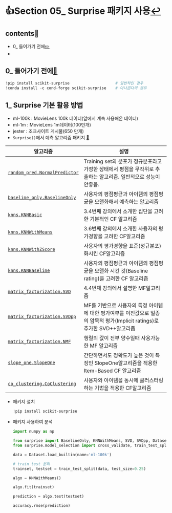 # 👍Section 05_ Surprise 패키지 사용[↩](../../)

## contents📑<a id='contents'></a>

* 0_ 들어가기 전에[✏️](#0)
* 

## 0_ 들어가기 전에[📑](#contents)<a id='0'></a>

```python
!pip install scikit-surprise 					# 일반적인 경우
!conda install -c cond-forge scikit-surprise	# 아나콘다의 경우
```

## 1_ Surprise 기본 활용 방법

* ml-100k : MovieLens 100k 데이터(앞에서 계속 사용해온 데이터)
* ml-1m : MovieLens 1m데이터(100만개)
* jester : 조크사이트 게시물(650 만개)
* `Surprise()`에서 예측 알고리즘 패키지 [🔗](https://surprise.readthedocs.io/en/stable/prediction_algorithms_package.html)

| 알고리즘                                                     | 설명                                                         |
| ------------------------------------------------------------ | ------------------------------------------------------------ |
| [`random_pred.NormalPredictor`](https://surprise.readthedocs.io/en/stable/basic_algorithms.html#surprise.prediction_algorithms.random_pred.NormalPredictor) | Training set의 분포가 정규분포라고 가정한 상태에서 평점을 무작위로 추출하는 알고리즘. 일반적으로 성능이 안좋음. |
| [`baseline_only.BaselineOnly`](https://surprise.readthedocs.io/en/stable/basic_algorithms.html#surprise.prediction_algorithms.baseline_only.BaselineOnly) | 사용자의 평점평균과 아이템의 평점평균을 모델화해서 예측하는 알고리즘 |
| [`knns.KNNBasic`](https://surprise.readthedocs.io/en/stable/knn_inspired.html#surprise.prediction_algorithms.knns.KNNBasic) | 3.4번째 강의에서 소개한 집단을 고려한 기본적인 CF 알고리즘   |
| [`knns.KNNWithMeans`](https://surprise.readthedocs.io/en/stable/knn_inspired.html#surprise.prediction_algorithms.knns.KNNWithMeans) | 3.6번째 강의에서 소개한 사용자의 평가경향을 고려한 CF알고리즘 |
| [`knns.KNNWithZScore`](https://surprise.readthedocs.io/en/stable/knn_inspired.html#surprise.prediction_algorithms.knns.KNNWithZScore) | 사용자의 평가경향을 표준(정규분포)화시킨 CF알고리즘          |
| [`knns.KNNBaseline`](https://surprise.readthedocs.io/en/stable/knn_inspired.html#surprise.prediction_algorithms.knns.KNNBaseline) | 사용자의 평점평균과 아이템의 평점평균을 모델화 시킨 것(Baseline rating)을 고려한 CF 알고리즘 |
| [`matrix_factorization.SVD`](https://surprise.readthedocs.io/en/stable/matrix_factorization.html#surprise.prediction_algorithms.matrix_factorization.SVD) | 4.4번재 강의에서 설명한 MF알고리즘                           |
| [`matrix_factorization.SVDpp`](https://surprise.readthedocs.io/en/stable/matrix_factorization.html#surprise.prediction_algorithms.matrix_factorization.SVDpp) | MF를 기반으로 사용자의 특정 아이템에 대한 평가여부를 이진값으로 일종의 암묵적 평가(Implicit ratings)로 추가한 SVD++알고리즘 |
| [`matrix_factorization.NMF`](https://surprise.readthedocs.io/en/stable/matrix_factorization.html#surprise.prediction_algorithms.matrix_factorization.NMF) | 행렬의 값이 전부 양수일때 사용가능한 MF 알고리즘             |
| [`slope_one.SlopeOne`](https://surprise.readthedocs.io/en/stable/slope_one.html#surprise.prediction_algorithms.slope_one.SlopeOne) | 간단하면서도 정확도가 높은 것이 특징인 SlopeOne알고리즘을 적용한 Item-Based CF 알고리즘 |
| [`co_clustering.CoClustering`](https://surprise.readthedocs.io/en/stable/co_clustering.html#surprise.prediction_algorithms.co_clustering.CoClustering) | 사용자와 아이템을 동시에 클러스터링하는 기법을 적용한 CF알고리즘 |

* 패키지 설치

  ```python
  !pip install scikit-surprise
  ```

* 패키지 사용하여 분석

  ```python
  import numpy as np
  
  from surprise import BaselineOnly, KNNWithMeans, SVD, SVDpp, Dataset, accuracy, Reader
  from surprise.model_selection import cross_validate, train_test_split
  
  data = Dataset.load_builtin(name='ml-100k')
  
  # train test 분리
  trainset, testset = train_test_split(data, test_size=0.25)
  
  algo = KNNWithMeans()
  
  algo.fit(trainset)
  
  prediction = algo.test(testset)
  
  accuracy.rmse(prediction)
  ```

  
